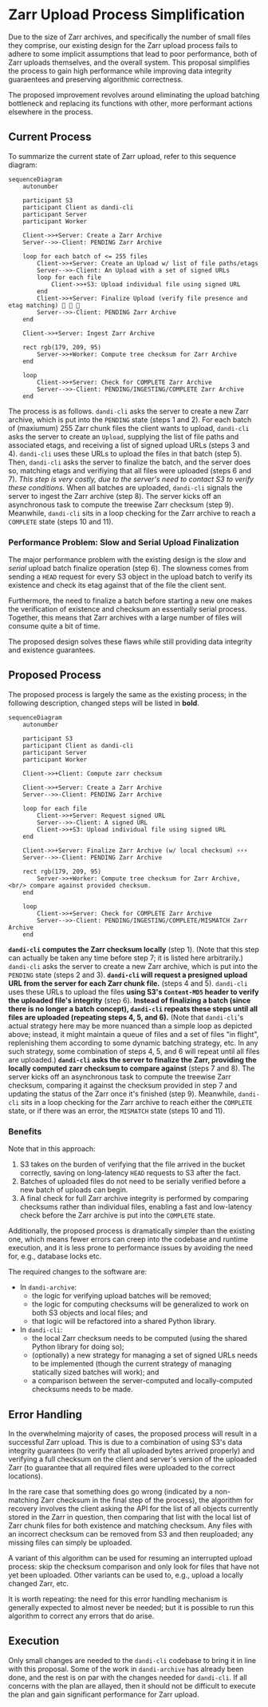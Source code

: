 # Zarr Upload Process Simplification

Due to the size of Zarr archives, and specifically the number of small files
they comprise, our existing design for the Zarr upload process fails to adhere
to some implicit assumptions that lead to poor performance, both of Zarr uploads
themselves, and the overall system. This proposal simplifies the process to gain
high performance while improving data integrity guaraentees and preserving
algorithmic correctness.

The proposed improvement revolves around eliminating the upload batching
bottleneck and replacing its functions with other, more performant actions
elsewhere in the process.

## Current Process

To summarize the current state of Zarr upload, refer to this sequence diagram:

```mermaid
sequenceDiagram
    autonumber

    participant S3
    participant Client as dandi-cli
    participant Server
    participant Worker

    Client->>+Server: Create a Zarr Archive
    Server-->>-Client: PENDING Zarr Archive

    loop for each batch of <= 255 files
        Client->>+Server: Create an Upload w/ list of file paths/etags
        Server-->>-Client: An Upload with a set of signed URLs
        loop for each file
            Client->>+S3: Upload individual file using signed URL
        end
        Client->>+Server: Finalize Upload (verify file presence and etag matching) 🐢 🐢 🐢
        Server-->>-Client: PENDING Zarr Archive
    end

    Client->>+Server: Ingest Zarr Archive

    rect rgb(179, 209, 95)
        Server->>+Worker: Compute tree checksum for Zarr Archive
    end

    loop
        Client->>+Server: Check for COMPLETE Zarr Archive
        Server-->>-Client: PENDING/INGESTING/COMPLETE Zarr Archive
    end
```

The process is as follows. `dandi-cli` asks the server to create a new Zarr
archive, which is put into the `PENDING` state (steps 1 and 2). For each batch
of (maxiumum) 255 Zarr chunk files the client wants to upload, `dandi-cli` asks
the server to create an `Upload`, supplying the list of file paths and
associated etags, and receiving a list of signed upload URLs (steps 3 and 4).
`dandi-cli` uses these URLs to upload the files in that batch (step 5). Then,
`dandi-cli` asks the server to finalize the batch, and the server does so,
matching etags and verifiying that all files were uploaded (steps 6 and 7).
*This step is very costly, due to the server's need to contact S3 to verify
these conditions.* When all batches are uploaded, `dandi-cli` signals the server
to ingest the Zarr archive (step 8). The server kicks off an asynchronous task
to compute the treewise Zarr checksum (step 9). Meanwhile, `dandi-cli` sits in a
loop checking for the Zarr archive to reach a `COMPLETE` state (steps 10 and
11).

### Performance Problem: Slow and Serial Upload Finalization

The major performance problem with the existing design is the *slow* and
*serial* upload batch finalize operation (step 6). The slowness comes from
sending a `HEAD` request for every S3 object in the upload batch to verify its
existence and check its etag against that of the file the client sent.

Furthermore, the need to finalize a batch before starting a new one makes the
verification of existence and checksum an essentially serial process. Together,
this means that Zarr archives with a large number of files will consume quite a
bit of time.

The proposed design solves these flaws while still providing data integrity and
existence guarantees.

## Proposed Process

The proposed process is largely the same as the existing process; in the
following description, changed steps will be listed in **bold**.

```mermaid
sequenceDiagram
    autonumber

    participant S3
    participant Client as dandi-cli
    participant Server
    participant Worker

    Client->>+Client: Compute zarr checksum

    Client->>+Server: Create a Zarr Archive
    Server-->>-Client: PENDING Zarr Archive

    loop for each file
        Client->>+Server: Request signed URL
        Server-->>-Client: A signed URL
        Client->>+S3: Upload individual file using signed URL
    end

    Client->>+Server: Finalize Zarr Archive (w/ local checksum) ⚡⚡⚡
    Server-->>-Client: PENDING Zarr Archive

    rect rgb(179, 209, 95)
        Server->>+Worker: Compute tree checksum for Zarr Archive, <br/> compare against provided checksum.
    end

    loop
        Client->>+Server: Check for COMPLETE Zarr Archive
        Server-->>-Client: PENDING/INGESTING/COMPLETE/MISMATCH Zarr Archive
    end
```

**`dandi-cli` computes the Zarr checksum locally** (step 1). (Note that this
step can actually be taken any time before step 7; it is listed here
arbitrarily.) `dandi-cli` asks the server to create a new Zarr archive, which is
put into the `PENDING` state (steps 2 and 3). **`dandi-cli` will request a
presigned upload URL from the server for each Zarr chunk file.** (steps 4 and
5). `dandi-cli` uses these URLs to upload the files **using S3's `Content-MD5`
header to verify the uploaded file's integrity** (step 6). **Instead of
finalizing a batch (since there is no longer a batch concept), `dandi-cli`
repeats these steps until all files are uploaded (repeating steps 4, 5, and
6).** (Note that `dandi-cli`'s actual strategy here may be more nuanced than a
simple loop as depicted above; instead, it might maintain a queue of files and a
set of files "in flight", replenishing them according to some dynamic batching
strategy, etc. In any such strategy, some combination of steps 4, 5, and 6 will
repeat until all files are uploaded.) **`dandi-cli` asks the server to finalize
the Zarr, providing the locally computed zarr checksum to compare against** (steps 7 and 8). The server kicks off an asynchronous task to compute
the treewise Zarr checksum, comparing it against the checksum provided in step 7 and updating the status of the Zarr once it's finished (step 9). Meanwhile, `dandi-cli` sits in a loop
checking for the Zarr archive to reach either the `COMPLETE` state, or if there was an error, the `MISMATCH` state (steps 10 and 11).

### Benefits

Note that in this approach:

1. S3 takes on the burden of verifying that the file arrived in the bucket
   correctly, saving on long-latency `HEAD` requests to S3 after the fact.
2. Batches of uploaded files do not need to be serially verified before a new
   batch of uploads can begin.
3. A final check for full Zarr archive integrity is performed by comparing
   checksums rather than individual files, enabling a fast and low-latency check
   before the Zarr archive is put into the `COMPLETE` state.

Additionally, the proposed process is dramatically simpler than the existing
one, which means fewer errors can creep into the codebase and runtime execution,
and it is less prone to performance issues by avoiding the need for, e.g.,
database locks etc.

The required changes to the software are:

- In `dandi-archive`:
    - the logic for verifying upload batches will be removed;
    - the logic for computing checksums will be generalized to work on both S3
    objects and local files; and
    - that logic will be refactored into a shared Python library.
- In `dandi-cli`:
    - the local Zarr checksum needs to be computed (using the shared Python
    library for doing so);
    - (optionally) a new strategy for managing a set of signed URLs needs to be
    implemented (though the current strategy of managing statically sized
    batches will work); and
    - a comparison between the server-computed and locally-computed checksums
    needs to be made.

## Error Handling

In the overwhelming majority of cases, the proposed process will result in a
successful Zarr upload. This is due to a combination of using S3's data
integrity guarantees (to verify that all uploaded bytes arrived properly) and
verifying a full checksum on the client and server's version of the uploaded
Zarr (to guarantee that all required files were uploaded to the correct
locations).

In the rare case that something does go wrong (indicated by a non-matching Zarr
checksum in the final step of the process), the algorithm for recovery involves
the client asking the API for the list of all objects currently stored in the
Zarr in question, then comparing that list with the local list of Zarr chunk files
for both existence and matching checksum. Any files with an incorrect checksum can
be removed from S3 and then reuploaded; any missing files can simply be uploaded.

A variant of this algorithm can be used for resuming an interrupted upload
process: skip the checksum comparison and only look for files that have not yet
been uploaded. Other variants can be used to, e.g., upload a locally changed
Zarr, etc.

It is worth repeating: the need for this error handling mechanism is generally
expected to almost never be needed; but it is possible to run this algorithm to
correct any errors that do arise.

## Execution

Only small changes are needed to the `dandi-cli` codebase to bring it in line
with this proposal. Some of the work in `dandi-archive` has already been done,
and the rest is on par with the changes needed for `dandi-cli`. If all concerns
with the plan are allayed, then it should not be difficult to execute the plan
and gain significant performance for Zarr upload.

